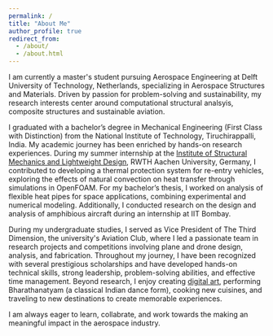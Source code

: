 ```yaml
---
permalink: /
title: "About Me"
author_profile: true
redirect_from: 
  - /about/
  - /about.html
---
```

I am currently a master's student pursuing Aerospace Engineering at Delft University of Technology, Netherlands, specializing in Aerospace Structures and Materials. Driven by passion for problem-solving and sustainability, my research interests center around computational structural analsyis, composite structures and sustainable aviation. 

I graduated with a bachelor’s degree in Mechanical Engineering (First Class with Distinction) from the National Institute of Technology, Tiruchirappalli, India. My academic journey has been enriched by hands-on research experiences. During my summer internship at the [Institute of Structural Mechanics and Lightweight Design](https://www.sla.rwth-aachen.de/cms/~fald/institut-fuer-strukturmechanik-und-leichtbau/?lidx=1), RWTH Aachen University, Germany, I contributed to developing a thermal protection system for re-entry vehicles, exploring the effects of natural convection on heat transfer through simulations in OpenFOAM. For my bachelor’s thesis, I worked on analysis of flexible heat pipes for space applications, combining experimental and numerical modeling. Additionally, I conducted research on the design and analysis of amphibious aircraft during an internship at IIT Bombay.

During my undergraduate studies, I served as Vice President of The Third Dimension, the university's Aviation Club, where I led a passionate team in research projects and competitions involving plane and drone design, analysis, and fabrication. Throughout my journey, I have been recognized with several prestigious scholarships and have developed hands-on technical skills, strong leadership, problem-solving abilities, and effective time management. Beyond research, I enjoy creating [digital art](https://www.instagram.com/jo_creations_/), performing Bharathanatyam (a classical Indian dance form), cooking new cuisines, and traveling to new destinations to create memorable experiences.

I am always eager to learn, collabrate, and work towards the making an meaningful impact in the aerospace industry.
